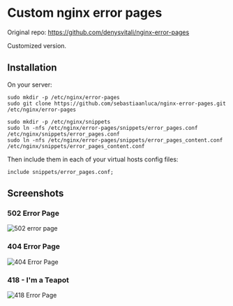 # Custom nginx error pages

Original repo: https://github.com/denysvitali/nginx-error-pages

Customized version.

## Installation

On your server:

```
sudo mkdir -p /etc/nginx/error-pages
sudo git clone https://github.com/sebastiaanluca/nginx-error-pages.git /etc/nginx/error-pages

sudo mkdir -p /etc/nginx/snippets
sudo ln -nfs /etc/nginx/error-pages/snippets/error_pages.conf /etc/nginx/snippets/error_pages.conf
sudo ln -nfs /etc/nginx/error-pages/snippets/error_pages_content.conf /etc/nginx/snippets/error_pages_content.conf
```

Then include them in each of your virtual hosts config files:

```
include snippets/error_pages.conf;
```

## Screenshots

### 502 Error Page
![502 error page](screenshots/screenshot-1.png)

### 404 Error Page
![404 Error Page](screenshots/screenshot-2.png)

### 418 - I'm a Teapot
![418 Error Page](screenshots/screenshot-3.png)
